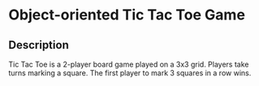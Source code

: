 # Object-oriented Tic Tac Toe Game

## Description

Tic Tac Toe is a 2-player board game played on a 3x3 grid. Players take turns marking a square. The first player to mark 3 squares in a row wins.

